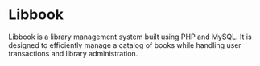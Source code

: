 # Libbook
Libbook is a library management system built using PHP and MySQL. It is designed to efficiently manage a catalog of books while handling user transactions and library administration.
